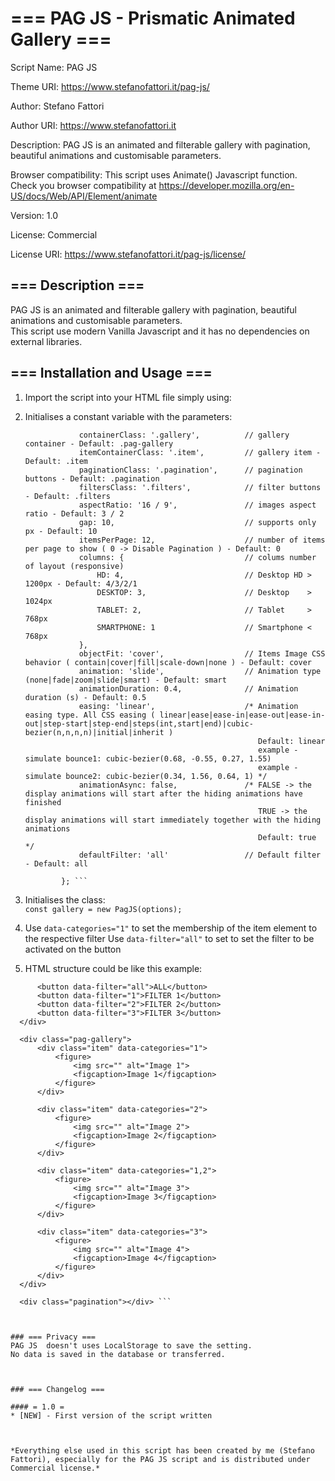 # === PAG JS - Prismatic Animated Gallery ===

Script Name: 	PAG JS 

Theme URI:	https://www.stefanofattori.it/pag-js/

Author:     	Stefano Fattori

Author URI:	https://www.stefanofattori.it

Description: PAG JS is an animated and filterable gallery with pagination, beautiful animations and customisable parameters.

Browser compatibility: This script uses Animate() Javascript function. Check you browser compatibility at https://developer.mozilla.org/en-US/docs/Web/API/Element/animate

Version:     	1.0

License:    	Commercial

License URI:	https://www.stefanofattori.it/pag-js/license/


## === Description ===

PAG JS is an animated and filterable gallery with pagination, beautiful animations and customisable parameters.  
This script use modern Vanilla Javascript and it has no dependencies on external libraries.



## === Installation and Usage ===

1. Import the script into your HTML file simply using:  
	<script src="pag-js-v1.0.min.js"></script>
	<script src="http://cdn....pag-js-v1.0.min.js"></script>

2. Initialises a constant variable with the parameters:  
	``` const options = {
                containerClass: '.gallery',          // gallery container - Default: .pag-gallery
                itemContainerClass: '.item',         // gallery item - Default: .item
                paginationClass: '.pagination',      // pagination buttons - Default: .pagination
                filtersClass: '.filters',            // filter buttons - Default: .filters
                aspectRatio: '16 / 9',               // images aspect ratio - Default: 3 / 2
                gap: 10,                             // supports only px - Default: 10
                itemsPerPage: 12,                    // number of items per page to show ( 0 -> Disable Pagination ) - Default: 0
                columns: {                           // colums number of layout (responsive)
                    HD: 4,                           // Desktop HD > 1200px - Default: 4/3/2/1
                    DESKTOP: 3,                      // Desktop    > 1024px  
                    TABLET: 2,                       // Tablet     > 768px
                    SMARTPHONE: 1                    // Smartphone < 768px  
                },
                objectFit: 'cover',                  // Items Image CSS behavior ( contain|cover|fill|scale-down|none ) - Default: cover
                animation: 'slide',                  // Animation type (none|fade|zoom|slide|smart) - Default: smart
                animationDuration: 0.4,              // Animation duration (s) - Default: 0.5
                easing: 'linear',                    /* Animation easing type. All CSS easing ( linear|ease|ease-in|ease-out|ease-in-out|step-start|step-end|steps(int,start|end)|cubic-bezier(n,n,n,n)|initial|inherit )
                                                        Default: linear
                                                        example - simulate bounce1: cubic-bezier(0.68, -0.55, 0.27, 1.55) 
                                                        example - simulate bounce2: cubic-bezier(0.34, 1.56, 0.64, 1) */
                animationAsync: false,               /* FALSE -> the display animations will start after the hiding animations have finished                
                                                        TRUE -> the display animations will start immediately together with the hiding animations 
                                                        Default: true */
                defaultFilter: 'all'                 // Default filter - Default: all

            }; ```
3. Initialises the class:  
	` const gallery = new PagJS(options); `

4. Use ` data-categories="1" ` to set the membership of the item element to the respective filter
   Use ` data-filter="all" ` to set to set the filter to be activated on the button	

5. HTML structure could be like this example:  
  ``` <div class="filters">
        <button data-filter="all">ALL</button>
        <button data-filter="1">FILTER 1</button>
        <button data-filter="2">FILTER 2</button>
        <button data-filter="3">FILTER 3</button>
    </div>

	<div class="pag-gallery">
		<div class="item" data-categories="1">
			<figure>
				<img src="" alt="Image 1">
				<figcaption>Image 1</figcaption>
			</figure>
		</div>

		<div class="item" data-categories="2">
			<figure>
				<img src="" alt="Image 2">
				<figcaption>Image 2</figcaption>
			</figure>
		</div>

		<div class="item" data-categories="1,2">
			<figure>
				<img src="" alt="Image 3">
				<figcaption>Image 3</figcaption>
			</figure>
		</div>

		<div class="item" data-categories="3">
			<figure>
				<img src="" alt="Image 4">
				<figcaption>Image 4</figcaption>
			</figure>
		</div>
	</div>

	<div class="pagination"></div> ```  



### === Privacy ===
PAG JS  doesn't uses LocalStorage to save the setting.  
No data is saved in the database or transferred.  



### === Changelog ===

#### = 1.0 =
* [NEW] - First version of the script written  



*Everything else used in this script has been created by me (Stefano Fattori), especially for the PAG JS script and is distributed under Commercial license.*  
